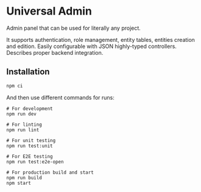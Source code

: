 # Universal Admin

Admin panel that can be used for literally any project. 

It supports authentication, role management, entity tables, entities creation and edition. Easily configurable with JSON highly-typed controllers. Describes proper backend integration.

## Installation

```bash
npm ci
```

And then use different commands for runs:
```dash
# For development
npm run dev

# For linting
npm run lint

# For unit testing
npm run test:unit

# For E2E testing
npm run test:e2e-open

# For production build and start
npm run build
npm start
```
